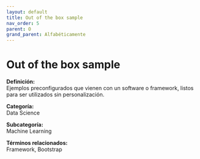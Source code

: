 ```yaml
---
layout: default
title: Out of the box sample
nav_order: 5
parent: O
grand_parent: Alfabéticamente
---
```


# Out of the box sample

**Definición:**  
Ejemplos preconfigurados que vienen con un software o framework, listos para ser utilizados sin personalización.

**Categoría:**  
Data Science  

**Subcategoría:**  
Machine Learning

**Términos relacionados:**  
Framework, Bootstrap
